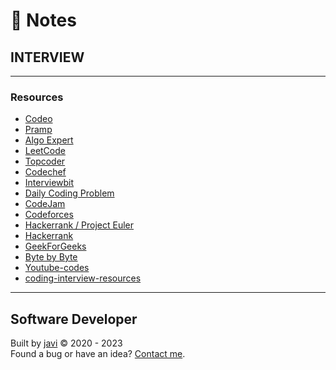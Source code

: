 # :memo: Notes
## INTERVIEW
- - -
### Resources
* [Codeo](https://codeo.app/)
* [Pramp](https://www.pramp.com/)
* [Algo Expert](https://www.algoexpert.io/)
* [LeetCode](https://leetcode.com/problemset/)
* [Topcoder](https://www.topcoder.com/)
* [Codechef](https://www.codechef.com/)
* [Interviewbit](https://www.interviewbit.com/)
* [Daily Coding Problem](https://dailycodingproblem.com/)
* [CodeJam](https://codingcompetitions.withgoogle.com/codejam)
* [Codeforces](https://codeforces.com/)
* [Hackerrank / Project Euler](https://www.hackerrank.com/contests/projecteuler/challenges)
* [Hackerrank](https://www.hackerrank.com/)
* [GeekForGeeks](https://www.geeksforgeeks.org/)
* [Byte by Byte](https://www.youtube.com/channel/UCWSYAntBbdd2SLYUqPIxo0w)
* [Youtube-codes](https://github.com/mission-peace/interview/tree/master/src/com/interview)
* [coding-interview-resources](https://github.com/pakistani-women-in-computing/coding-interview-resources/blob/master/google-interview-preparation.md)
- - -
## Software Developer
Built by [javi](https://github.com/javierandres-dev/) :copyright: 2020 - 2023  
Found a bug or have an idea? [Contact me](https://www.linkedin.com/in/javierandres-dev/).
